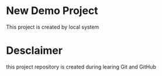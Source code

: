 # New Demo Project

This project is created by local system

# Desclaimer

this project repository is created during learing Git and GitHub
